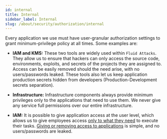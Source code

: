 ```yaml
---
id: internal
title: Internal
sidebar_label: Internal
slug: /about/security/authorization/internal
---
```


Every application we use must have
user-granular authorization settings
to grant minimum-privilege policy at all times.
Some examples are:

- **IAM and KMS:** These two tools
are widely used within `Fluid Attacks`.
They allow us to ensure
that hackers can only access the source code,
environments, exploits, and secrets
of the projects they are assigned to.
Access can be easily removed should the need arise,
with no users/passwords leaked.
These tools also let us
keep application production secrets
hidden from developers
(Production-Development secrets separation).

- **Infrastructure:** Infrastructure components
always provide minimum privileges
only to the applications that need to use them.
We never give any service full permissions
over our entire infrastructure.

- **IAM:** It is possible to give
application access at the user level,
which allows us to give employees access
[only to what they need](/criteria/requirements/data/176)
to execute their tasks.
[Giving or removing access to applications](/criteria/requirements/authorization/034)
is simple, and no users/passwords are leaked.
